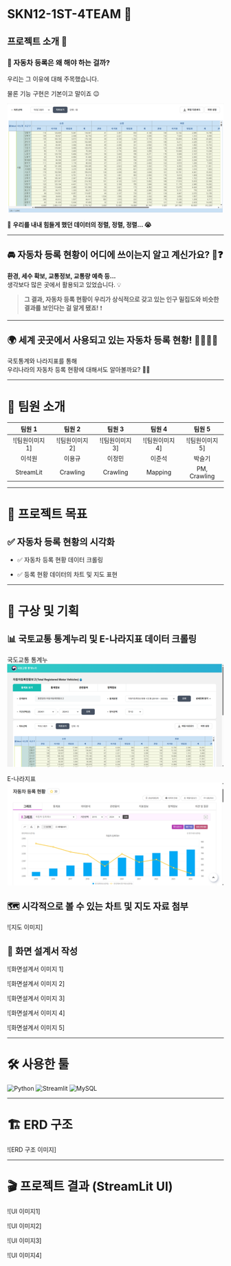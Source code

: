 # SKN12-1ST-4TEAM 🚀


## 프로젝트 소개 🚀


### 🚗 자동차 등록은 왜 해야 하는 걸까?

우리는 그 이유에 대해 주목했습니다.  

물론 기능 구현은 기본이고 말이죠 😉  

![국토누리이미지](images/국토누리1.png)

📌 **우리를 내내 힘들게 했던 데이터의 정렬, 정렬, 정렬... 😭**  



---


## 🚘 자동차 등록 현황이 어디에 쓰이는지 알고 계신가요? 🤔❓


**환경, 세수 확보, 교통정보, 교통량 예측 등...**  
생각보다 많은 곳에서 활용되고 있었습니다. 💡  


> **그 결과, 자동차 등록 현황이
> 우리가 상식적으로 갖고 있는 인구 밀집도와 비슷한 결과를 보인다는 걸 알게 됐죠!** ❗  



---


## 🌍 세계 곳곳에서 사용되고 있는 자동차 등록 현황! 🚗🚒🚌🚓


국토통계와 나라지표를 통해  
우리나라의 자동차 등록 현황에 대해서도 알아볼까요? 🏃‍♂️  



---


# 🎈 팀원 소개


| 팀원 1 | 팀원 2 | 팀원 3 | 팀원 4 | 팀원 5 |
|:------:|:------:|:------:|:------:|:------:|
| ![팀원이미지1] | ![팀원이미지2] | ![팀원이미지3] | ![팀원이미지4] | ![팀원이미지5] |
| 이석원 | 이용규 | 이정민 | 이준석 | 박슬기 |
| StreamLit | Crawling | Crawling | Mapping | PM, Crawling |  



---


# 🎯 프로젝트 목표


## ✅ 자동차 등록 현황의 시각화


- ✅ 자동차 등록 현황 데이터 크롤링  

- ✅ 등록 현황 데이터의 차트 및 지도 표현  



---


# 📌 구상 및 기획


## 📊 국토교통 통계누리 및 E-나라지표 데이터 크롤링  

국도교통 통계누
![통계누리 이미지](images/국토누리2.png)

E-나라지표
![나리지표 이미지](images/나라지표1.png)


## 🗺️ 시각적으로 볼 수 있는 차트 및 지도 자료 첨부  

![지도 이미지]  



## 📝 화면 설계서 작성  

![화면설계서 이미지 1]  

![화면설계서 이미지 2]  

![화면설계서 이미지 3]  

![화면설계서 이미지 4]  

![화면설계서 이미지 5]  



---


# 🛠 사용한 툴


![Python](https://img.shields.io/badge/Python-3776AB?style=for-the-badge&logo=Python&logoColor=white)
![Streamlit](https://img.shields.io/badge/Streamlit-FF4B4B?style=for-the-badge&logo=Streamlit&logoColor=white)
![MySQL](https://img.shields.io/badge/MySQL-4479A1?style=for-the-badge&logo=MySQL&logoColor=white)




---


# 🏗 ERD 구조  

![ERD 구조 이미지]  



---


# 🎬 프로젝트 결과 (StreamLit UI)  

![UI 이미지1]  

![UI 이미지2]  

![UI 이미지3]  

![UI 이미지4]  
